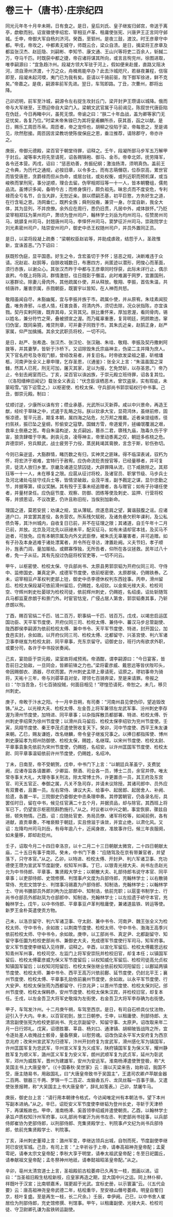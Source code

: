 # 卷三十（唐书）·庄宗纪四

同光元年冬十月辛未朔，日有食之。是日，皇后刘氏、皇子继岌归邺宫，帝送于离亭，歔欷而别。诏宣徽使李绍宏、宰相豆卢革、租庸使张宪、兴唐尹王正言同守邺城。壬申，帝御大军自杨刘济河。癸酉，至郓州。是夜三鼓，渡汶。时王彦章守中都。甲戌，帝攻之，中都素无城守，师既云合，梁众自溃。是日，擒梁将王彦章及都监张汉杰、赵廷隐、刘嗣彬、李知节、康文通、王山兴等将吏二百余人，斩馘二万，夺马千匹。时既获中都之捷，帝召诸将谋其所向，或言且徇兖州，徐图进取，唯李嗣源曰：“宜急趋汴州。段凝方领大军驻于河上，假如便来赴援，直路又阻决河，须自滑州济渡，十万之众，舟楫焉能卒办？此去汴城咫尺，若昼夜兼程，信宿即至，段凝未起河堧，夷门已为我有矣。臣请以千骑前驱，陛下御军徐进，鲜不克矣。”帝嘉之。是夜，嗣源率前军先进。翌日，车驾即路。丁丑，次曹州，郡将出降。

己卯迟明，前军至汴城，嗣源令左右捉生攻封丘门，梁开封尹王瓒请以城降。俄而帝与大军继至，王瓒迎帝自大梁门入。梁朝文武官属于马前谒见，陈叙世代唐臣陷在伪廷，今日再睹中兴，虽死无恨。帝谕之曰：“朕二十年血战，盖为卿等家门无足忧矣，各复乃位。”时梁末帝朱锽已为其将皇甫麟所杀，获其首，函之以献。是日，赐乐工周匝币帛。周匝者，帝之宠伶也，胡柳之役陷于梁，帝每思之，至是谒见，欣然慰接。周匝因言梁教坊使陈俊保庇之恩，垂泣推荐，请除郡守，帝亦许之。

庚辰，帝御元德殿，梁百官于朝堂待罪，诏释之。壬午，段凝所部马步军五万解甲于封丘。凝等率大将先至请死，诏各赐锦袍、御马、金币。帝幸北郊，抚劳降军，各令还本营。丙戌，诏曰：“惩恶劝善，务振纪纲；激浊扬清，须明真伪。盖前王之令典，为历代之通规，必按旧章，以令多士。而有志萌僭窃，位忝崇高，累世官而皆受唐恩，贪爵禄而但从伪命，或居台铉，或处权衡，或列近职而预机谋，或当峻秩而掌刑宪，事分逆顺，理合去留。伪宰相郑珏等一十一人，皆本朝簪组，儒苑品流。虽博识多闻，备明今古；而修身慎行，颇负祖先。昧忠贞而不度安危，专利禄而全亏名节，合当大辟，无恕近亲。朕以缵嗣丕基，初平巨憝，方务好生之道，在行含垢之恩。汤网垂仁，既矜全族；舜刑投裔，兼贷一身。尔宜自新，我全大体，其为显列，不并庶僚。余外应在周行，悉仍旧贯，凡居中外，咸体朕怀。”乃贬梁宰相郑珏为莱州司户，萧顷为登州司户，翰林学士刘岳为均州司马，任赞房州司马，姚顗复州司马，封翘唐州司马，李怿怀州司马，窦梦征沂州司马，崇政院学士刘光素密州司户，陆崇安州司户，御史中丞王权随州司户，并员外置同正员。

是日，以梁将段凝上疏奏：“梁朝权臣赵岩等，并助成虐政，结怨于人，圣政惟新，宜诛首恶。”乃下诏曰：

朕既殄伪庭，显平国患。好生之令，含宏虽切于予怀；惩恶之规，决断难违于众请。况赵岩、赵鹄等，自朕收城数日，布惠四方，尚匿迹以潜形，罔悛心而革面，须行赤族，以谢众心。其张汉杰昨于中都与王彦章同时俘获，此际未详行止，偶示哀矜。今既上将陈词，群情激怒，往日既彰于僭滥，此时难漏于网罗，宜置国刑，以塞群论。除妻儿骨肉外，其他疏属仆使，并从释放。敬翔、李振，首佐朱温，共倾唐祚，屠害宗属，杀戮朝臣，既寰宇以皆知，在人神而共怒。

敬翔虽闻自尽，未豁幽冤，宜与李振并族于市。疏属仆使，并从原宥。朱珪素闻狡蠹，唯务谗邪，斗惑人情，枉害良善，将清内外，须切去除，况众状指陈，亦宜诛戮。契丹实剌阿拨，既弃其母，又背其兄。朕比重怀来，厚加恩渥，看同骨肉，锡以姓名，兼分符竹之荣，叠被颁宣之渥。而乃辄辜重惠，复背明廷，罔顾欺违，窜归伪室，既同枭獍，难贷刑章，可并妻子同戮于市。其朱氏近亲，赵鹄正身，赵严家属，仰严加擒捕。其余文武职员将校，一切不问。

是日，赵严、张希逸、张汉杰、张汉伦、张汉融、朱珪、敬翔、李振及契丹撒剌阿拨等，并其妻孥，皆斩于汴桥下。又诏除毁朱氏宗庙神主，伪梁二主并降为庶人。天下官名府号及寺观门额，曾经改易者，并复旧名。时帝欲发梁祖之墓，斫棺燔柩，河南尹张全义上章申理，乞存圣恩，（《通鉴》：张全义上言：“朱温虽国之深雠，然其人已死，刑无可加，屠灭其家，足以为报，乞免焚斫，以存圣恩。”）帝乃止，令刬去阙室而已。丁亥，梁百官以诛凶族，于崇元殿立班待罪，诏各复其位。（《洛阳缙绅旧闻记》载张全义表云：“伏念臣误栖恶木，曾饮盗泉，实有瑕疵，未蒙昭雪。”因下诏雪之。）以枢密使、检校太保、守兵部尚书郭崇韬权行中书事。己丑，御崇元殿。制曰：

仗顺讨逆，少康所以诛有穷；缵业承基，光武所以灭新莽。咸以中兴景命，再造王猷，经纶于草昧之中，式遏于乱略之际。朕以钦承大宝，显荷鸿休，虽继前修，固惭凉德，誓平元恶，期复本朝，属四海之阽危，允万邦之推戴。近者亲提组练，径扫氛袄，振已坠之皇纲，殄偷安之寇孽。国雠方雪，帝道爰开，拯编氓覆溺之艰，救率土倒悬之苦。粤自朱温构逆，友贞嗣凶，篡杀二君，隳残九庙，虺毒久伤于宇宙，狼贪肆噬于华夷。剥丧元良，凌辱神主，帝里动黍离之叹，朝廷多栋桡之危。弃德崇奸，穷兵黩武，战士疲劳于力役，蒸民耗竭其膏腴，言念于斯，轸伤弥切。

今则已枭逆竖，大豁群情，睹历数之有归，实神灵之匪昧。得不临深表诫，驭朽为怀，将宏济于艰难，宜特行于赦宥。应伪命流贬责授官等，已经量移者，并可复资，徒流人放归乡里。京畿及诸道见禁囚徒，大辟罪降从流，已下咸赦除之。其郑珏等一十一人，未在移复之限。应扈从征讨将校，及诸官员、职掌节级、马步兵士及河北诸处屯驻守戍兵士等，皆情坚破敌，业茂平淮，副予戡定之谋，显尔忠勤之节，并据等第，续议奖酬。其有殁于王事未经追赠者，各与赠官；如有子孙堪任使者，并量材录任。应伪庭节度、观察、防御、团练等使及刺史、监押、行营将校等，并颁恩诏，不议改更，仍许且称旧衔，当俟别加新命。

理国之道，莫若安民；劝课之规，宜从薄赋。庶遂息肩之望，冀谐鼓腹之谣。应诸道户口，并宜罢其差役，各务营农。所系残欠赋税，及诸务悬欠积年课利，及公私债负等，其汴州城内，自收复日已前，并不在征理之限；其诸道，自壬午年十二月已前，并放。北京及河北先以祆祲未平，配买征马，如有未请却官本钱，及买马不迨者，可放免。应有本朝宗属及内外文武臣僚，被朱氏无辜屠害者，并可追赠。如有子孙及本身逃难于诸处漂寓者，并令所在寻访，津置赴阙。义夫节妇，孝子顺孙，旌表门闾，量加赈给。或鳏寡惸独，无所告者，仰所在各议拯救。民年过八十者，免一子从征。其有先投过伪庭将校官吏等，一切不问云。

甲午，以枢密使、检校太保、守兵部尚书、太原县男郭崇韬为开府仪同三司、守侍中、监修国史、兼真定尹、成德军节度使，依前枢密使、太原郡侯，仍赐铁券。乙未，诏宰相豆卢革权判吏部上铨，御史中丞李德休权判东西铨事。丙申，滑州留后、检校太保段凝可依前滑州留后，仍赐姓，名绍钦。以金紫光禄大夫、检校司空、守辉州刺史杜晏球为检校司徒，依前辉州刺史，仍赐姓，名绍虔。诏处斩随驾兵马都监夏彦朗于和景门外。时宦官怙宠，广侵占居人第舍，郭崇韬奏其事，乃斩彦朗以徇。

丁酉，赐百官绢二千匹、钱二百万，职事绢一千匹、钱百万。戊戌，以竭忠启运匡国功臣、天平军节度使、开府仪同三司、检校太傅、兼侍中、蕃汉马步总管副使、陇西郡侯李嗣源为依前检校太傅、兼中书令、天平军节度使、特进，封开国公，加食邑实封，余如故。以开府仪同三司、检校太傅、北都留守、兴圣宫使、判六军诸卫事李继岌为检校太尉、同平章事，充东京留守。诏御史台，班行内有欲求外职，或要分司，各许于中书投状奏闻。

己亥，宴勋臣于崇元殿，梁室故将咸预焉。帝酒酣，谓李嗣源曰：“今日宴客，皆吾前日之勍敌，一旦同会，皆卿前锋之力也。”梁将霍彦威、戴思远等皆伏陛叩头，帝因赐御衣、酒器，尽欢而罢。齐州刺史孟璆上章请死，诏原之。璆初事帝为骑将，天祐十三年，帝与刘鄩莘县对垒，璆领七百骑奔梁，至是来请罪。帝报之曰：“尔当吾急，引七百骑投贼，何面目相见！”璆惶恐请死，帝恕之。未几，移贝州刺史。

庚子，帝畋于汴水之阳。十一月辛丑朔，有司奏：“河南州县见使伪印，望追毁改铸。”从之。以光禄大夫、检校太傅、左金吾上将军兼领左龙武军事、汾州刺史李存渥为滑州节度使，加特进、同平章事；以杂指挥散员都部署、特进、检校太傅、忻州刺史李绍荣为徐州节度使；以滑州兵马留后、检校太保李绍钦为兖州节度使。壬寅，凤翔节度使、秦王李茂贞遣使贺收复天下。癸卯，河中节度使、西平王朱友谦来朝。乙巳，赐友谦姓，改名继麟，帝令皇子继岌兄事之。以捧日都指挥使、博州刺史康延孝为郑州防御使、检校太保，赐姓，名继琛。以宋州节度使、检校太尉、平章事袁象先依前为宋州节度使，仍赐姓，名绍安。以许州匡国军节度使、检校太尉、同平章事温韬依前许州节度使，仍赐姓，名绍冲。

丁未，日南至，帝不受朝贺。戊申，中书门下上言：“以朝廷兵革虽宁，支费犹阙，应诸寺监各请置卿、少卿监、祭酒、司业各一员，博士二员，余官并停。唯太常寺事关大礼，大理寺事关刑法，除太常博士外，许更置丞一员，其王府及东宫官、司天五官正、奉御之属，凡关不急司存，并请未议除授。其诸司郎中、员外应有双曹者，且置一员。左右常侍、谏议大夫、给事中、起居郎、起居舍人、补阙、拾遗，各置一半。三院御史仍委御史中丞条理申奏。其停罢朝官，仍各录名衔，具罢任时日，留在中书，候见任官满二十五个月，并据资品，却与除官。其西班上将军已下，仍望宣示枢密院斟酌施行。”从之。时议者以中兴之朝，事宜恢廓，骤兹自弱，顿失物情。己酉，诏：应随处官吏、务局员僚、诸军将校等，如闻前例，各有进献，直贡章奏，不唯亵黩于朝廷，实且傍滋于诛敛，并宜止绝，以肃化风。又诏：左降均州司马刘岳，有母年逾八十，近闻身故，准故事许归，候三年丧服阕，如未量移，即却赴贬州。

壬子，诏取今月二十四日幸洛京，以十二月二十三日朝献太微宫，二十四日朝献太庙，二十五日有事于南郊。癸未，中书门下奏：“应随驾及在京有带兼官者，并望落下，只守本官。”从之。乙卯，以特进、检校太傅、开封尹、判六军诸卫事、充功德使王瓒为宣武军节度副使，权知军州事。丁巳，以银青光禄大夫、尚书左丞赵光允为中书侍郎、平章事、集贤殿大学士；以朝散大夫、礼部侍郎韦说守本官、同平章事；以吏部侍郎、史馆修撰、判馆事卢文度为兵部侍郎，充翰林学士；以右散骑常侍、充宏文馆学士、判馆事冯锡嘉为户部侍郎、知制诰，充翰林学士；以翰林学士、守尚书膳部员外郎刘昫为比部郎中、知制诰，依前充职；以扈銮书制学士、行尚书仓部员外郎赵凤为仓部郎中、知制诰，充翰林学士；以左拾遗于峤守本官，充翰林学士。戊午，以中书侍郎、平章事豆卢革判租庸使，兼诸道盐铁、转运等使。新罗王金朴英遣使贡方物。

己未，以洛京留守、判六军诸卫事、守太尉、兼中书令、河南尹、魏王张全义为检校太师、守中书令，余如故；以荆南节度使、检校太师、守中书令、渤海王高季兴依前检校太师、守中书令，余如故。庚申，以工部尚书、真定尹、北都副留守、知留守事任圜为检校吏部尚书、兼御史大夫，充成德军节度使行军司马，知军府事。安义军节度使李继韬入见待罪，诏释之。辛酉，以宣化军留后、检校太傅戴思远权知青州军州事，检校司空、左监门上将军安崇阮并检校旧官，却复本任；以镇国军留后、检校太傅霍彦威为保义军节度留后；以权知威化军留后、检校司徒高允贞权知镇国军留后；以权知河阳留后、检校太保张继业依前权知河阳留后；以鄜延两镇节度使、检校太师、兼中书令、西平王高万兴依前鄜、延节度使，仍封北平王；襄州节度使、检校太傅、平章事孔勍依前襄州节度使，余如故。以永平军节度使、行大安尹、检校太保张筠为西都留守、行京兆尹；以晋州节度使、检校太保刘玘，邠州节度使、检校太保韩恭，安州节度使、检校太保朱汉宾，并检校旧官，却复本任。壬戌，以左金吾卫大将军史敬熔为左街使，右金吾卫大将军李存确为右街使。

甲子，车驾发汴州。十二月庚午朔，车驾至西京。是日，有司自石桥具仪仗法物，迎引入于大内。辛未，以百官初到，放三日朝参。壬申，以租庸使、刑部侍郎、太清宫副使张宪为检校吏部尚书、充北京副留守、知留守事、太原尹。诏改取来年二月一日行郊礼。戊寅，诏德胜寨、莘县、杨刘口、通津镇、胡柳陂皆战阵之所，宜令逐处差人收掩战士骸骨，量备祭奠，以慰劳魂。诏改伪梁永平军大安府复为西京京兆府；改宋州宣武军为归德军，汴州开封府复为宣武军，滑州感化军为镇国军，许州匡国军复为忠武军，华州宣义军复为义成军，陕府镇国军复为保义军，耀州静胜军复为顺义军，潞州匡义军复为安义军，朗州武顺军复为武贞军，延州为彰武军，邓州为威胜军，晋州为建雄军，安州为安远军。淮南杨溥遣使贺登极，称“大吴国主书上大唐皇帝”。（《十国春秋·吴世家》云：唐以灭梁来告，始称诏，我国不受，唐主随易书，用敌国礼，曰“大唐皇帝致书于吴国主”，王遣司农卿卢苹献金器二百两、银器三千两、罗锦一千二百疋、龙脑香五斤、龙凤丝鞵一百事于唐。又遣使张景报聘，称“大吴国主上书大唐皇帝”，辞礼如笺表。）己卯，禁屠牛马。

庚辰，御史台上言：“请行用本朝律令格式，今访闻唯定州有本朝法书，望下本州写副本进纳。”从之。辛巳，诏贬安义军节度使李继韬为登州长史，寻斩于天津桥下，再谋叛故也。甲申，淮南杨溥、奚首领李绍威并遣使朝贡。乙酉，以翰林学士承旨卢质权知汴州军府事，以礼部尚书崔沂为尚书左丞、判吏部尚书铨事，以兵部侍郎崔协为吏部侍郎，以刑部侍郎、充集贤殿学士、判院事卢文纪为尚书兵部侍郎，依前充集贤殿学士、判院事。

丁亥，泽州刺史董璋上言：潞州军变，李继达领兵出城，自刎而死，节度副使李继珂已安抚军城。己丑，有司上言：“上辛祈谷于上帝，请奉高祖神尧皇帝配；孟夏雩祀，请奉太宗文皇帝配；季秋大享于明堂，请奉太祖武皇帝配；冬至日祀圜丘，请奉献祖文皇帝配；孟冬祭神州地祇，请奉懿祖昭圣皇帝配。”从之。

辛卯，亳州太清宫道士上言，圣祖殿前古桧萎瘁已久再生一枝，图画以进。诏曰：“当圣祖旧殿生枯桧新枝，应皇家再造之期，显大国中兴之运。同上林仆柳，祥既叶于汉宣；比南顿嘉禾，瑞更超于光武。宜标史册，以示寰瀛”云。（《五代会要》云：唐高祖神尧皇帝武德二年，枯桧重华，至安禄山僭号萎瘁。明皇自蜀归京，枝叶复盛。至是再生一枝，长二尺余。）壬辰，幸伊阙。己巳，以中书舍人崔居俭为刑部侍郎，充史馆修撰、判馆事。甲午，以租庸副使、光禄大夫、检校司徒、守卫尉卿孔谦为盐铁转运副使。
